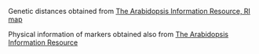 Genetic distances obtained from [The Arabidopsis Information Resource, RI map](https://www.arabidopsis.org/download_files/Maps/mapviewer_data/RI.data)

Physical information of markers obtained also from [The Arabidopsis Information Resource](https://www.arabidopsis.org/download_files/Maps/mapviewer_data/TAIR9_AGI_marker.data)
